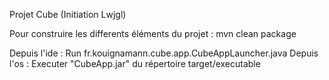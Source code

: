 Projet Cube (Initiation Lwjgl)

Pour construire les differents éléments du projet : mvn clean package

Depuis l'ide : Run fr.kouignamann.cube.app.CubeAppLauncher.java
Depuis l'os : Executer "CubeApp.jar" du répertoire target/executable
